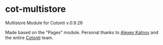 # cot-multistore
Multistore Module for Cotonti v.0.9.26

Made based on the "Pages" module. Personal thanks to [Alexey Kalnov](https://github.com/Alex300) and the entire [Cotonti](https://github.com/Cotonti/Cotonti) team.
